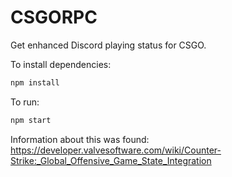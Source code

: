 # CSGORPC

Get enhanced Discord playing status for CSGO.

To install dependencies:

```bash
npm install
```

To run:

```bash
npm start
```

Information about this was found:
https://developer.valvesoftware.com/wiki/Counter-Strike:_Global_Offensive_Game_State_Integration